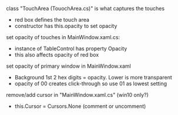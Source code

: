 class "TouchArea (TouochArea.cs)" is what captures the touches
  - red box defines the touch area
  - constructor has this.opacity to set opacity

set opacity of touches in MainWindow.xaml.cs:
  - instance of TableControl has property Opacity
  - this also affects opacity of red box

set opacity of primary window in MainWindow.xaml
  - Background 1st 2 hex digits = opacity. Lower is more transparent
  - opacity of 00 creates click-through so use 01 as lowest setting

remove/add cursor in "MainWindow.xaml.cs" (win10 only?)
  - this.Cursor = Cursors.None (comment or uncomment)
